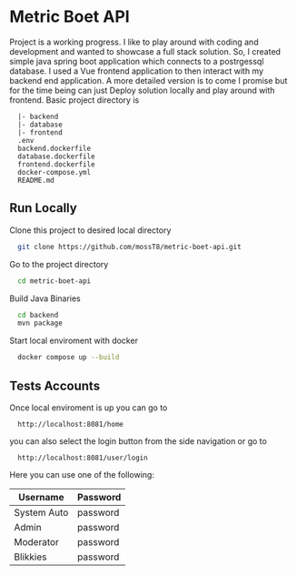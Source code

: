 
# Metric Boet API

Project is a working progress. I like to play around with coding and development and wanted to showcase a full stack solution. So, I created simple java spring boot application which connects to a postrgessql database. I used a Vue frontend application to then interact with my backend end application. A more detailed version is to come I promise but for the time being can just Deploy solution locally and play around with frontend. Basic project directory is 

```
  |- backend 
  |- database
  |- frontend
  .env
  backend.dockerfile
  database.dockerfile
  frontend.dockerfile
  docker-compose.yml
  README.md
```
## Run Locally

Clone this project to desired local directory

```bash
  git clone https://github.com/mossT8/metric-boet-api.git
```

Go to the project directory

```bash
  cd metric-boet-api
```

Build Java Binaries

```bash
  cd backend
  mvn package
```

Start local enviroment with docker

```bash
  docker compose up --build
```


## Tests Accounts

Once local enviroment is up you can go to 
```url
  http://localhost:8081/home
```
you can also select the login button from the side navigation or go to

```url
  http://localhost:8081/user/login
```

Here you can use one of the following:

| Username         | Password   |
| ---------------- | ---------  |
| System Auto      | password   |
| Admin            | password   |
| Moderator        | password   |
| Blikkies         | password   |

